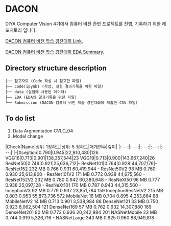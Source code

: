 # DACON

DIYA Computer Vision 4기에서 컴퓨터 비전 관련 프로젝트를 진행, 기록하기 위한 레포지토리 입니다.

[DACON 컴퓨터 비전 학습 경진대회 Link.](https://dacon.io/competitions/open/235626/overview/description)

[DACON 컴퓨터 비전 학습 경진대회 EDA Summary.](https://www.notion.so/9233351a081340988f7343eed541aff7)

## Directory structure description
```컴퓨터 비전 학습 경진 대회
├── 참고자료 (Code 작성 시 참고한 파일)
├── Code(ipynb) (작성, 실험 결과기록을 위한 파일)
├── data (실험에 사용된 데이터)
├── EDA (EDA의 결과기록을 위한 파일)
└── Submission (DACON 컴퓨터 비전 학습 경진대회에 제출한 CSV 파일)
``` 

## To do list
1. Data Argmentation CVLC_04
2. Model change

|Check|Name|상위-1정확도|상위-5 정확도|매개변수|깊이|
|:---:|:---:|:---:|:---:|:---:|
|-|Xception|0.790|0.945|22,910,480|126
VGG16|0.713|0.901|138,357,544|23
VGG19|0.713|0.900|143,667,240|26
ResNet50|0.749|0.921|25,636,712|-
ResNet101|0.764|0.928|44,707,176|-
ResNet152	232 MB	0.766	0.931	60,419,944	-
ResNet50V2	98 MB	0.760	0.930	25,613,800	-
ResNet101V2	171 MB	0.772	0.938	44,675,560	-
ResNet152V2	232 MB	0.780	0.942	60,380,648	-
ResNeXt50	96 MB	0.777	0.938	25,097,128	-
ResNeXt101	170 MB	0.787	0.943	44,315,560	-
InceptionV3	92 MB	0.779	0.937	23,851,784	159
InceptionResNetV2	215 MB	0.803	0.953	55,873,736	572
MobileNet	16 MB	0.704	0.895	4,253,864	88
MobileNetV2	14 MB	0.713	0.901	3,538,984	88
DenseNet121	33 MB	0.750	0.923	8,062,504	121
DenseNet169	57 MB	0.762	0.932	14,307,880	169
DenseNet201	80 MB	0.773	0.936	20,242,984	201
NASNetMobile	23 MB	0.744	0.919	5,326,716	-
NASNetLarge	343 MB	0.825	0.960	88,949,818	-

